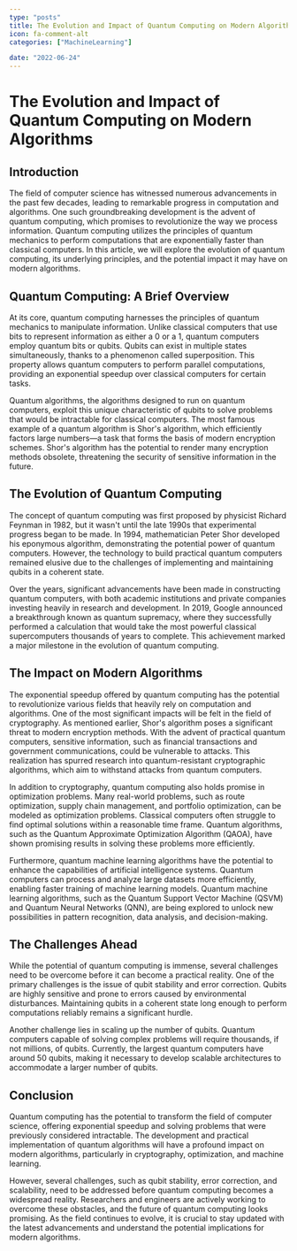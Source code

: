 ```yaml
---
type: "posts"
title: The Evolution and Impact of Quantum Computing on Modern Algorithms
icon: fa-comment-alt
categories: ["MachineLearning"]

date: "2022-06-24"
---
```




# The Evolution and Impact of Quantum Computing on Modern Algorithms

## Introduction

The field of computer science has witnessed numerous advancements in the past few decades, leading to remarkable progress in computation and algorithms. One such groundbreaking development is the advent of quantum computing, which promises to revolutionize the way we process information. Quantum computing utilizes the principles of quantum mechanics to perform computations that are exponentially faster than classical computers. In this article, we will explore the evolution of quantum computing, its underlying principles, and the potential impact it may have on modern algorithms.

## Quantum Computing: A Brief Overview

At its core, quantum computing harnesses the principles of quantum mechanics to manipulate information. Unlike classical computers that use bits to represent information as either a 0 or a 1, quantum computers employ quantum bits or qubits. Qubits can exist in multiple states simultaneously, thanks to a phenomenon called superposition. This property allows quantum computers to perform parallel computations, providing an exponential speedup over classical computers for certain tasks.

Quantum algorithms, the algorithms designed to run on quantum computers, exploit this unique characteristic of qubits to solve problems that would be intractable for classical computers. The most famous example of a quantum algorithm is Shor's algorithm, which efficiently factors large numbers—a task that forms the basis of modern encryption schemes. Shor's algorithm has the potential to render many encryption methods obsolete, threatening the security of sensitive information in the future.

## The Evolution of Quantum Computing

The concept of quantum computing was first proposed by physicist Richard Feynman in 1982, but it wasn't until the late 1990s that experimental progress began to be made. In 1994, mathematician Peter Shor developed his eponymous algorithm, demonstrating the potential power of quantum computers. However, the technology to build practical quantum computers remained elusive due to the challenges of implementing and maintaining qubits in a coherent state.

Over the years, significant advancements have been made in constructing quantum computers, with both academic institutions and private companies investing heavily in research and development. In 2019, Google announced a breakthrough known as quantum supremacy, where they successfully performed a calculation that would take the most powerful classical supercomputers thousands of years to complete. This achievement marked a major milestone in the evolution of quantum computing.

## The Impact on Modern Algorithms

The exponential speedup offered by quantum computing has the potential to revolutionize various fields that heavily rely on computation and algorithms. One of the most significant impacts will be felt in the field of cryptography. As mentioned earlier, Shor's algorithm poses a significant threat to modern encryption methods. With the advent of practical quantum computers, sensitive information, such as financial transactions and government communications, could be vulnerable to attacks. This realization has spurred research into quantum-resistant cryptographic algorithms, which aim to withstand attacks from quantum computers.

In addition to cryptography, quantum computing also holds promise in optimization problems. Many real-world problems, such as route optimization, supply chain management, and portfolio optimization, can be modeled as optimization problems. Classical computers often struggle to find optimal solutions within a reasonable time frame. Quantum algorithms, such as the Quantum Approximate Optimization Algorithm (QAOA), have shown promising results in solving these problems more efficiently.

Furthermore, quantum machine learning algorithms have the potential to enhance the capabilities of artificial intelligence systems. Quantum computers can process and analyze large datasets more efficiently, enabling faster training of machine learning models. Quantum machine learning algorithms, such as the Quantum Support Vector Machine (QSVM) and Quantum Neural Networks (QNN), are being explored to unlock new possibilities in pattern recognition, data analysis, and decision-making.

## The Challenges Ahead

While the potential of quantum computing is immense, several challenges need to be overcome before it can become a practical reality. One of the primary challenges is the issue of qubit stability and error correction. Qubits are highly sensitive and prone to errors caused by environmental disturbances. Maintaining qubits in a coherent state long enough to perform computations reliably remains a significant hurdle.

Another challenge lies in scaling up the number of qubits. Quantum computers capable of solving complex problems will require thousands, if not millions, of qubits. Currently, the largest quantum computers have around 50 qubits, making it necessary to develop scalable architectures to accommodate a larger number of qubits.

## Conclusion

Quantum computing has the potential to transform the field of computer science, offering exponential speedup and solving problems that were previously considered intractable. The development and practical implementation of quantum algorithms will have a profound impact on modern algorithms, particularly in cryptography, optimization, and machine learning.

However, several challenges, such as qubit stability, error correction, and scalability, need to be addressed before quantum computing becomes a widespread reality. Researchers and engineers are actively working to overcome these obstacles, and the future of quantum computing looks promising. As the field continues to evolve, it is crucial to stay updated with the latest advancements and understand the potential implications for modern algorithms.
